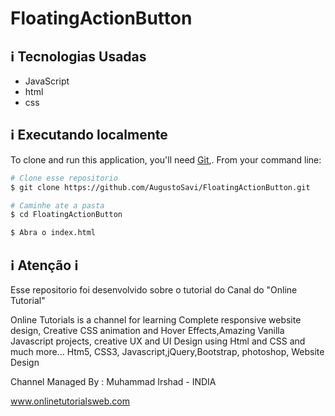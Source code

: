 # FloatingActionButton
  
## :information_source:  Tecnologias Usadas

* JavaScript
* html
* css

## :information_source: Executando localmente
To clone and run this application, you'll need [Git](https://git-scm.com),. From your command line:

```bash
# Clone esse repositorio
$ git clone https://github.com/AugustoSavi/FloatingActionButton.git

# Caminhe ate a pasta
$ cd FloatingActionButton

$ Abra o index.html 
```
## :information_source: Atenção :information_source:

  Esse repositorio foi desenvolvido sobre o tutorial do Canal do "Online Tutorial"
  
Online Tutorials is a channel for learning Complete responsive website design, Creative CSS animation and Hover Effects,Amazing Vanilla Javascript projects, creative UX and UI Design using Html and CSS and much more... Htm5, CSS3, Javascript,jQuery,Bootstrap, photoshop, Website Design

Channel Managed By : Muhammad Irshad - INDIA

www.onlinetutorialsweb.com
